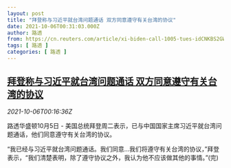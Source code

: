 ```yaml
---
layout: post
title: "拜登称与习近平就台湾问题通话 双方同意遵守有关台湾的协议"
date: 2021-10-06T00:31:03.000Z
author: 路透
from: https://cn.reuters.com/article/xi-biden-call-1005-tues-idCNKBS2GW00F
tags: [ 路透 ]
categories: [ 路透 ]
---
```

<!--1633480263000-->
[拜登称与习近平就台湾问题通话 双方同意遵守有关台湾的协议](https://cn.reuters.com/article/xi-biden-call-1005-tues-idCNKBS2GW00F)
------

<div>
<div><i>2021-10-06T00:16:36Z</i></div><p>路透华盛顿10月5日 - 美国总统拜登周二表示，已与中国国家主席习近平就台湾问题通话，他们同意遵守有关台湾的协议。</p><p>“我已经与习近平就台湾问题通话。我们同意...我们将遵守有关台湾的协议，”拜登表示，“我们清楚表明，除了遵守协议之外，我认为他不应该做其他的事情。”(完)</p>
</div>
